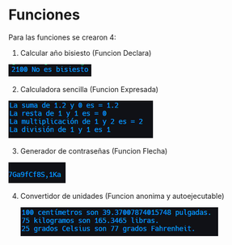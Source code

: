 # Funciones

Para las funciones se crearon 4:

 1. Calcular año bisiesto (Funcion Declara)
    
  ![](Images/Pasted%20image%2020230520232528.png)
    
 2. Calculadora sencilla (Funcion Expresada)
    
  ![](Images/Pasted%20image%2020230520232538.png)
    
 3. Generador de contraseñas (Funcion Flecha)
    
  ![](Images/Pasted%20image%2020230520232555.png)
    
 4. Convertidor de unidades (Funcion anonima y autoejecutable)
    
	![](Images/Pasted%20image%2020230520232608.png)
    